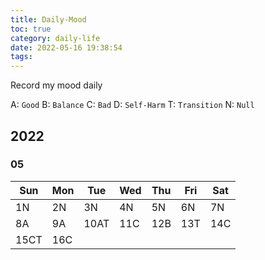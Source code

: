 ```yaml
---
title: Daily-Mood
toc: true
category: daily-life
date: 2022-05-16 19:38:54
tags:
---
```


Record my mood daily

<!-- more -->

A: `Good`
B: `Balance`
C: `Bad`
D: `Self-Harm`
T: `Transition`
N: `Null`

## 2022

### 05

| Sun  | Mon | Tue  | Wed | Thu | Fri | Sat |
| --   | --  | --   | --  | --  | --  | --  |
| 1N   | 2N  | 3N   | 4N  | 5N  | 6N  | 7N  |
| 8A   | 9A  | 10AT | 11C | 12B | 13T | 14C |
| 15CT | 16C |
